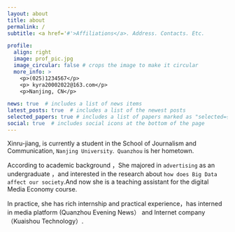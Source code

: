 ```yaml
---
layout: about
title: about
permalink: /
subtitle: <a href='#'>Affiliations</a>. Address. Contacts. Etc.

profile:
  align: right
  image: prof_pic.jpg
  image_circular: false # crops the image to make it circular
  more_info: >
    <p>(025)1234567</p>
    <p> kyra20002022@163.com</p>
    <p>Nanjing, CN</p>

news: true  # includes a list of news items
latest_posts: true  # includes a list of the newest posts
selected_papers: true # includes a list of papers marked as "selected={true}"
social: true  # includes social icons at the bottom of the page
---
```


Xinru-jiang, is currently a student  in the School of Journalism and Communication, `Nanjing University`.` Quanzhou` is her hometown. 

According to academic background ，She majored in  `advertising` as an undergraduate ，and interested in the research about `how does Big Data affect our society`.And now she is a teaching assistant for the digital Media Economy course.

In practice, she has rich internship and practical experience，has interned in media platform (Quanzhou Evening News） and Internet company （Kuaishou Technology）.
